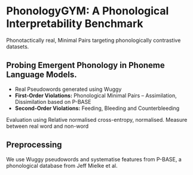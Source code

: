 # PhonologyGYM: A Phonological Interpretability Benchmark

Phonotactically real, Minimal Pairs targeting phonologically contrastive datasets.

## Probing Emergent Phonology in Phoneme Language Models. 

- Real Pseudowords generated using Wuggy 
- **First-Order Violations:** Phonological Minimal Pairs – Assimilation, Dissimilation based on P-BASE
- **Second-Order Violations:** Feeding, Bleeding and Counterbleeding

Evaluation using Relative normalised cross-entropy, normalised. Measure between real word and non-word  


## Preprocessing 

We use Wuggy pseudowords and systematise features from P-BASE, a phonological database from Jeff Mielke et al. 

